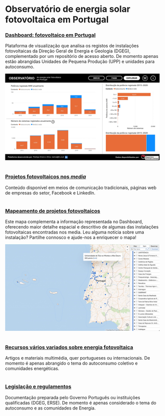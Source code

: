 
<!-- # Energy Commons -->
<!--  **Tools and Information Database for the science, engineering, economics and politics of the Energy Transition** -->

<!--Repository and open database for tutorials, computational tools, software implementions, technical documents, research papers, books and articles on the various aspects of the ongoing energy transition.-->

<!--Repositorio e base de dados aberta para tutoriais, ferramentas computacionais, economia e poltica da Transição Energética-->


# Observatório de energia solar fotovoltaica em Portugal

### <a href="https://app.powerbi.com/view?r=eyJrIjoiNTY0MDgxZWQtOGZhMi00ZWVkLTgwYjMtOTk2ZGIzY2QyMGFlIiwidCI6IjBiZmE4NTAwLWIxZjItNDU2Ni1iYWYxLTZmNTkzNzA4OTNlNyIsImMiOjh9&pageName=ReportSection3aef81d4ad9a6bde8430" target="_blank">Dashboard: fotovoltaico em Portugal</a>
Plataforma de visualização que analisa os registos de instalações fotovoltaicas da Direção Geral de Energia e Geologia (DGEG), 
complementado por um repositório de acesso aberto. 
De momento apenas estão abrangidas Unidades de Pequena Produção (UPP) e unidades para autoconsumo. <br> 

<img src="pics/dashboard_print_hq.jpg" alt="imagem_dashboard" width="500" height="280">
<br><br>

### <a href="http://energy-commons.com/projetos-fotovoltaicos-media.html" target="_blank">Projetos fotovoltaicos nos *media*</a>
Conteúdo disponível em meios de comunicação tradicionais, páginas web de empresas do setor, Facebook e LinkedIn. <br> <br>

### <a href="http://energy-commons.com/mapa-projetos-fotovoltaicos.html" target="_blank">Mapeamento de projetos fotovoltaicos</a>
Este mapa complementa a informação representada no Dashboard, oferecendo maior detalhe espacial e descritivo de algumas das instalações fotovoltaicas encontradas nos media. Leu alguma notícia sobre uma instalação? Partilhe connosco e ajude-nos a enriquecer o mapa!

<img src="pics/dashboard_maphub_hq.jpg" alt="imagem_maphub" width="500" height="280">
<br><br>

### <a href="http://energy-commons.com/materiais-variados.html" target="_blank">Recursos vários variados sobre energia fotovoltaica</a>
Artigos e materiais multimédia, quer portugueses ou internacionais.
De momento é apenas abrangido o tema do autoconsumo coletivo e comunidades energéticas. 
<br> <br>

### <a href="http://energy-commons.com/legislacao-regulamentos.html" target="_blank">Legislação e regulamentos</a>
Documentação preparada pelo Governo Português ou instituições qualificadas (DGEG, ERSE).
De momento é apenas considerado o tema do autoconsumo e as comunidades de Energia.
